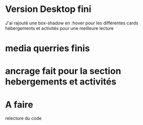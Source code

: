 # Version Desktop fini
J'ai rajouté une box-shadow en :hover pour les différentes cards hébergements et activités pour une meilleure lecture
# media querries finis
# ancrage fait pour la section hebergements et activités

# A faire
relecture du code 
